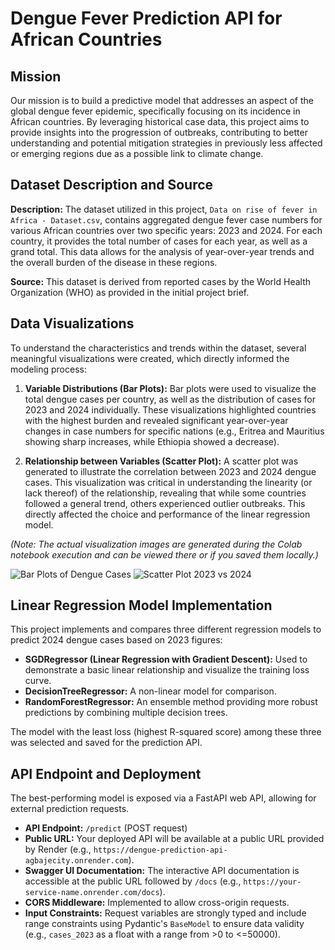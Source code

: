 # Dengue Fever Prediction API for African Countries

## Mission

Our mission is to build a predictive model that addresses an aspect of the global dengue fever epidemic, specifically focusing on its incidence in African countries. By leveraging historical case data, this project aims to provide insights into the progression of outbreaks, contributing to better understanding and potential mitigation strategies in previously less affected or emerging regions due as a possible link to climate change.

## Dataset Description and Source

**Description:**
The dataset utilized in this project, `Data on rise of fever in Africa - Dataset.csv`, contains aggregated dengue fever case numbers for various African countries over two specific years: 2023 and 2024. For each country, it provides the total number of cases for each year, as well as a grand total. This data allows for the analysis of year-over-year trends and the overall burden of the disease in these regions.

**Source:**
This dataset is derived from reported cases by the World Health Organization (WHO) as provided in the initial project brief.

## Data Visualizations

To understand the characteristics and trends within the dataset, several meaningful visualizations were created, which directly informed the modeling process:

1.  **Variable Distributions (Bar Plots):** Bar plots were used to visualize the total dengue cases per country, as well as the distribution of cases for 2023 and 2024 individually. These visualizations highlighted countries with the highest burden and revealed significant year-over-year changes in case numbers for specific nations (e.g., Eritrea and Mauritius showing sharp increases, while Ethiopia showed a decrease).

2.  **Relationship between Variables (Scatter Plot):** A scatter plot was generated to illustrate the correlation between 2023 and 2024 dengue cases. This visualization was critical in understanding the linearity (or lack thereof) of the relationship, revealing that while some countries followed a general trend, others experienced outlier outbreaks. This directly affected the choice and performance of the linear regression model.

*(Note: The actual visualization images are generated during the Colab notebook execution and can be viewed there or if you saved them locally.)*

![Bar Plots of Dengue Cases](images/dengue_cases_bar_plots.png)
![Scatter Plot 2023 vs 2024](images/dengue_cases_2023_vs_2024_scatter.png)

## Linear Regression Model Implementation

This project implements and compares three different regression models to predict 2024 dengue cases based on 2023 figures:

* **SGDRegressor (Linear Regression with Gradient Descent):** Used to demonstrate a basic linear relationship and visualize the training loss curve.
* **DecisionTreeRegressor:** A non-linear model for comparison.
* **RandomForestRegressor:** An ensemble method providing more robust predictions by combining multiple decision trees.

The model with the least loss (highest R-squared score) among these three was selected and saved for the prediction API.

## API Endpoint and Deployment

The best-performing model is exposed via a FastAPI web API, allowing for external prediction requests.

* **API Endpoint:** `/predict` (POST request)
* **Public URL:** Your deployed API will be available at a public URL provided by Render (e.g., `https://dengue-prediction-api-agbajecity.onrender.com`).
* **Swagger UI Documentation:** The interactive API documentation is accessible at the public URL followed by `/docs` (e.g., `https://your-service-name.onrender.com/docs`).
* **CORS Middleware:** Implemented to allow cross-origin requests.
* **Input Constraints:** Request variables are strongly typed and include range constraints using Pydantic's `BaseModel` to ensure data validity (e.g., `cases_2023` as a float with a range from >0 to <=50000).
